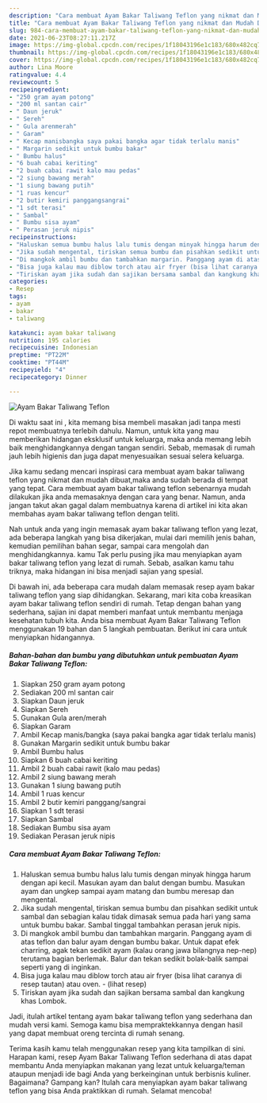 ```yaml
---
description: "Cara membuat Ayam Bakar Taliwang Teflon yang nikmat dan Mudah Dibuat"
title: "Cara membuat Ayam Bakar Taliwang Teflon yang nikmat dan Mudah Dibuat"
slug: 984-cara-membuat-ayam-bakar-taliwang-teflon-yang-nikmat-dan-mudah-dibuat
date: 2021-06-23T08:27:11.217Z
image: https://img-global.cpcdn.com/recipes/1f18043196e1c183/680x482cq70/ayam-bakar-taliwang-teflon-foto-resep-utama.jpg
thumbnail: https://img-global.cpcdn.com/recipes/1f18043196e1c183/680x482cq70/ayam-bakar-taliwang-teflon-foto-resep-utama.jpg
cover: https://img-global.cpcdn.com/recipes/1f18043196e1c183/680x482cq70/ayam-bakar-taliwang-teflon-foto-resep-utama.jpg
author: Lina Moore
ratingvalue: 4.4
reviewcount: 5
recipeingredient:
- "250 gram ayam potong"
- "200 ml santan cair"
- " Daun jeruk"
- " Sereh"
- " Gula arenmerah"
- " Garam"
- " Kecap manisbangka saya pakai bangka agar tidak terlalu manis"
- " Margarin sedikit untuk bumbu bakar"
- " Bumbu halus"
- "6 buah cabai keriting"
- "2 buah cabai rawit kalo mau pedas"
- "2 siung bawang merah"
- "1 siung bawang putih"
- "1 ruas kencur"
- "2 butir kemiri panggangsangrai"
- "1 sdt terasi"
- " Sambal"
- " Bumbu sisa ayam"
- " Perasan jeruk nipis"
recipeinstructions:
- "Haluskan semua bumbu halus lalu tumis dengan minyak hingga harum dengan api kecil. Masukan ayam dan balut dengan bumbu. Masukan ayam dan ungkep sampai ayam matang dan bumbu meresap dan mengental."
- "Jika sudah mengental, tiriskan semua bumbu dan pisahkan sedikit untuk sambal dan sebagian kalau tidak dimasak semua pada hari yang sama untuk bumbu bakar. Sambal tinggal tambahkan perasan jeruk nipis."
- "Di mangkok ambil bumbu dan tambahkan margarin. Panggang ayam di atas teflon dan balur ayam dengan bumbu bakar. Untuk dapat efek charring, agak tekan sedikit ayam (kalau orang jawa bilangnya nep-nep) terutama bagian berlemak. Balur dan tekan sedikit bolak-balik sampai seperti yang di inginkan."
- "Bisa juga kalau mau diblow torch atau air fryer (bisa lihat caranya di resep tautan) atau oven.           (lihat resep)"
- "Tiriskan ayam jika sudah dan sajikan bersama sambal dan kangkung khas Lombok."
categories:
- Resep
tags:
- ayam
- bakar
- taliwang

katakunci: ayam bakar taliwang 
nutrition: 195 calories
recipecuisine: Indonesian
preptime: "PT22M"
cooktime: "PT44M"
recipeyield: "4"
recipecategory: Dinner

---
```



![Ayam Bakar Taliwang Teflon](https://img-global.cpcdn.com/recipes/1f18043196e1c183/680x482cq70/ayam-bakar-taliwang-teflon-foto-resep-utama.jpg)

Di waktu  saat ini , kita memang bisa membeli masakan jadi tanpa mesti repot membuatnya terlebih dahulu. Namun, untuk kita yang mau memberikan hidangan eksklusif untuk keluarga, maka anda memang lebih baik menghidangkannya dengan tangan sendiri. Sebab, memasak di rumah jauh lebih higienis dan juga dapat menyesuaikan sesuai selera keluarga.

Jika kamu sedang mencari inspirasi cara membuat ayam bakar taliwang teflon yang nikmat dan mudah dibuat,maka anda sudah berada di tempat yang tepat. Cara membuat ayam bakar taliwang teflon  sebenarnya mudah dilakukan jika anda memasaknya dengan cara yang benar. Namun, anda jangan takut akan gagal dalam membuatnya 
karena di artikel ini kita akan membahas ayam bakar taliwang teflon dengan teliti.  



Nah untuk anda yang ingin memasak ayam bakar taliwang teflon yang lezat, ada beberapa langkah yang bisa dikerjakan, mulai dari memilih jenis bahan, kemudian pemilihan bahan segar, sampai cara mengolah dan menghidangkannya. kamu Tak perlu pusing jika mau menyiapkan ayam bakar taliwang teflon yang lezat di rumah. Sebab, asalkan kamu  tahu triknya, maka hidangan ini bisa menjadi sajian yang spesial.

Di bawah ini, ada beberapa cara mudah dalam memasak resep ayam bakar taliwang teflon yang siap dihidangkan. Sekarang, mari kita coba kreasikan ayam bakar taliwang teflon sendiri di rumah. Tetap dengan bahan yang sederhana, sajian ini dapat memberi manfaat untuk membantu menjaga kesehatan tubuh kita. Anda bisa membuat Ayam Bakar Taliwang Teflon menggunakan 19 bahan dan 5 langkah pembuatan. Berikut ini cara untuk menyiapkan hidangannya.

<!--inarticleads1-->

##### Bahan-bahan dan bumbu yang dibutuhkan untuk pembuatan Ayam Bakar Taliwang Teflon:

1. Siapkan 250 gram ayam potong
1. Sediakan 200 ml santan cair
1. Siapkan  Daun jeruk
1. Siapkan  Sereh
1. Gunakan  Gula aren/merah
1. Siapkan  Garam
1. Ambil  Kecap manis/bangka (saya pakai bangka agar tidak terlalu manis)
1. Gunakan  Margarin sedikit untuk bumbu bakar
1. Ambil  Bumbu halus
1. Siapkan 6 buah cabai keriting
1. Ambil 2 buah cabai rawit (kalo mau pedas)
1. Ambil 2 siung bawang merah
1. Gunakan 1 siung bawang putih
1. Ambil 1 ruas kencur
1. Ambil 2 butir kemiri panggang/sangrai
1. Siapkan 1 sdt terasi
1. Siapkan  Sambal
1. Sediakan  Bumbu sisa ayam
1. Sediakan  Perasan jeruk nipis




<!--inarticleads2-->

##### Cara membuat Ayam Bakar Taliwang Teflon:

1. Haluskan semua bumbu halus lalu tumis dengan minyak hingga harum dengan api kecil. Masukan ayam dan balut dengan bumbu. Masukan ayam dan ungkep sampai ayam matang dan bumbu meresap dan mengental.
1. Jika sudah mengental, tiriskan semua bumbu dan pisahkan sedikit untuk sambal dan sebagian kalau tidak dimasak semua pada hari yang sama untuk bumbu bakar. Sambal tinggal tambahkan perasan jeruk nipis.
1. Di mangkok ambil bumbu dan tambahkan margarin. Panggang ayam di atas teflon dan balur ayam dengan bumbu bakar. Untuk dapat efek charring, agak tekan sedikit ayam (kalau orang jawa bilangnya nep-nep) terutama bagian berlemak. Balur dan tekan sedikit bolak-balik sampai seperti yang di inginkan.
1. Bisa juga kalau mau diblow torch atau air fryer (bisa lihat caranya di resep tautan) atau oven. -           (lihat resep)
1. Tiriskan ayam jika sudah dan sajikan bersama sambal dan kangkung khas Lombok.




Jadi, itulah artikel tentang  ayam bakar taliwang teflon  yang sederhana dan mudah versi kami. Semoga kamu bisa mempraktekkannya dengan hasil yang dapat membuat oreng tercinta di rumah senang. 

Terima kasih kamu telah menggunakan resep yang kita tampilkan di sini. Harapan kami, resep  Ayam Bakar Taliwang Teflon sederhana di atas dapat membantu Anda menyiapkan makanan yang lezat untuk keluarga/teman ataupun menjadi ide bagi Anda yang berkeinginan untuk berbisnis kuliner. Bagaimana? Gampang kan? Itulah cara menyiapkan ayam bakar taliwang teflon yang bisa Anda praktikkan di rumah. Selamat mencoba!

